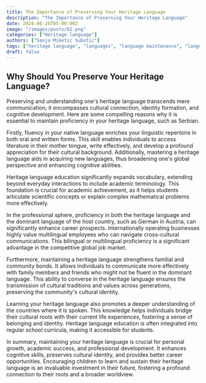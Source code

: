 ```yaml
---
title: The Importance of Preserving Your Heritage Language
description: "The Importance of Preserving Your Heritage Language"
date: 2024-06-26T05:00:00Z
image: "/images/posts/02.png"
categories: ["Heritage language"]
authors: ["Sanja Miketic Subotic"]
tags: ["heritage language", "languages", "language maintenance", "language shift", "bilingualism"]
draft: false
---
```


## Why Should You Preserve Your Heritage Language?

Preserving and understanding one's heritage language transcends mere communication; it encompasses cultural connection, identity formation, and cognitive development. Here are some compelling reasons why it is essential to maintain proficiency in your heritage language, such as Serbian.

Firstly, fluency in your native language enriches your linguistic repertoire in both oral and written forms. This skill enables individuals to access literature in their mother tongue, write effectively, and develop a profound appreciation for their cultural background. Additionally, mastering a heritage language aids in acquiring new languages, thus broadening one's global perspective and enhancing cognitive abilities.

Heritage language education significantly expands vocabulary, extending beyond everyday interactions to include academic terminology. This foundation is crucial for academic achievement, as it helps students articulate scientific concepts or explain complex mathematical problems more effectively.

In the professional sphere, proficiency in both the heritage language and the dominant language of the host country, such as German in Austria, can significantly enhance career prospects. Internationally operating businesses highly value multilingual employees who can navigate cross-cultural communications. This bilingual or multilingual proficiency is a significant advantage in the competitive global job market.

Furthermore, maintaining a heritage language strengthens familial and community bonds. It allows individuals to communicate more effectively with family members and friends who might not be fluent in the dominant language. This ability to converse in the heritage language ensures the transmission of cultural traditions and values across generations, preserving the community's cultural identity.

Learning your heritage language also promotes a deeper understanding of the countries where it is spoken. This knowledge helps individuals bridge their cultural roots with their current life experiences, fostering a sense of belonging and identity. Heritage language education is often integrated into regular school curricula, making it accessible for students.

In summary, maintaining your heritage language is crucial for personal growth, academic success, and professional development. It enhances cognitive skills, preserves cultural identity, and provides better career opportunities. Encouraging children to learn and sustain their heritage language is an invaluable investment in their future, fostering a profound connection to their roots and a broader worldview.
